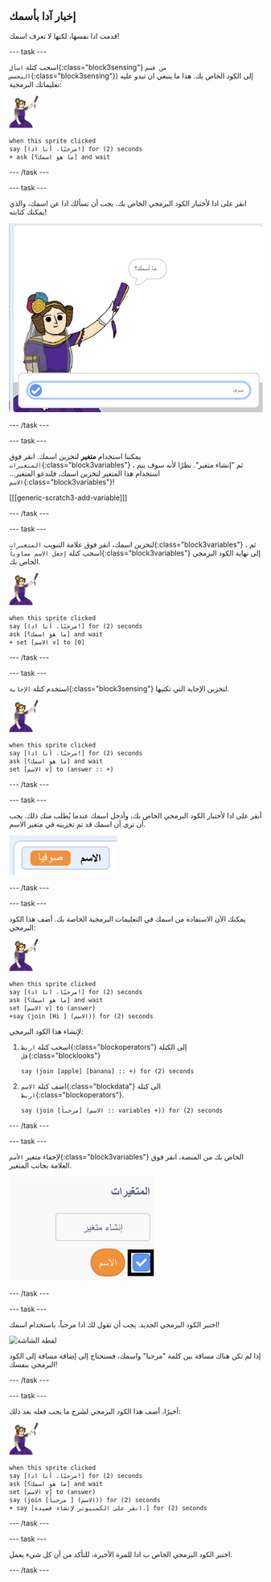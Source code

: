 ## إخبار آدا بأسمك

قدمت ادا نفسها، لكنها لا تعرف اسمك!

--- task ---

اسحب كتلة `اسأل`{:class="block3sensing"} `من قسم التحسس`{:class="block3sensing"}) إلى الكود الخاص بك. هذا ما ينبغي ان تبدو عليه تعليماتك البرمجية:

![كائن ادا](images/ada-sprite.png)

```blocks3
when this sprite clicked
say [مرحبًا، أنا ادا!] for (2) seconds
+ ask [ما هو اسمك؟] and wait
```

--- /task ---

--- task ---

انقر على ادا لأختبار الكود البرمجي الخاص بك. يجب أن تسألك ادا عن اسمك، والذي يمكنك كتابته!

![كائن ادا يسأل ما هو اسمك](images/poetry-input.png)

--- /task ---

--- task ---

يمكننا استخدام **متغير** لتخزين اسمك. انقر فوق `المتغيرات`{:class="block3variables"} ، ثم "إنشاء متغير". نظرًا لأنه سوف يتم استخدام هذا المتغير لتخزين اسمك، فلندعو المتغير... `الاسم`{:class="block3variables"}!

[[[generic-scratch3-add-variable]]]

--- /task ---

--- task ---

لتخزين اسمك، انقر فوق علامة التبويب `المتغيرات`{:class="block3variables"} ، ثم اسحب كتلة `إجعل الاسم مساوياً`{:class="block3variables"} إلى نهاية الكود البرمجي الخاص بك.

![كائن ادا](images/ada-sprite.png)

```blocks3
when this sprite clicked
say [مرحبًا، أنا ادا!] for (2) seconds
ask [ما هو اسمك؟] and wait
+ set [الاسم v] to [0]
```

--- /task ---

--- task ---

استخدم كتلة `الإجابة`{:class="block3sensing"} لتخزين الإجابة التي تكتبها.

![كائن ادا](images/ada-sprite.png)

```blocks3
when this sprite clicked
say [مرحبًا، أنا ادا!] for (2) seconds
ask [ما هو اسمك؟] and wait
set [الاسم v] to (answer :: +)
```

--- /task ---

--- task ---

أنقر على ادا لأختبار الكود البرمجي الخاص بك، وأدخل اسمك عندما يُطلب منك ذلك. يجب أن ترى أن اسمك قد تم تخزينه في متغير الاسم.

![لقطة الشاشة](images/poetry-name-test.png)

--- /task ---

--- task ---

يمكنك الآن الاستفادة من اسمك في التعليمات البرمجية الخاصة بك. أضف هذا الكود البرمجي:

![كائن ادا](images/ada-sprite.png)

```blocks3
when this sprite clicked
say [مرحبًا، أنا ادا!] for (2) seconds
ask [ما هو اسمك؟] and wait
set [الاسم v] to (answer)
+say (join [Hi ] (الاسم)) for (2) seconds 
```

لإنشاء هذا الكود البرمجي:

1. اسحب كتلة `اربط`{:class="blockoperators"} إلى الكتلة `قل`{:class="blocklooks"}
    
    ```blocks3
    say (join [apple] [banana] :: +) for (2) seconds
    ```

2. اضف كتلة `الاسم`{:class="blockdata"} الى كتلة `اربط`{:class="blockoperators"}.
    
    ```blocks3
    say (join [مرحباً] (الاسم :: variables +)) for (2) seconds
    ```

--- /task ---

--- task ---

لإخفاء متغير `الأسم`{:class="block3variables"} الخاص بك من المنصة، انقر فوق العلامة بجانب المتغير.

![متغير الاسم](images/poetry-tick-annotated.png)

--- /task ---

--- task ---

اختبر الكود البرمجي الجديد. يجب أن تقول لك ادا مرحباً، باستخدام اسمك!

![لقطة الشاشة](images/poetry-الاسم-test2.png)

إذا لم تكن هناك مسافة بين كلمة "مرحبا" واسمك، فستحتاج إلى إضافة مسافة إلى الكود البرمجي بنفسك!

--- /task ---

--- task ---

أخيرًا، أضف هذا الكود البرمجي لشرح ما يجب فعله بعد ذلك:

![كائن ادا](images/ada-sprite.png)

```blocks3
when this sprite clicked
say [مرحبًا، أنا ادا!] for (2) seconds
ask [ما هو اسمك؟] and wait
set [الاسم v] to (answer)
say (join [مرحباً ] (الاسم)) for (2) seconds 
+ say [انقر على الكمبيوتر لإنشاء قصيدة.] for (2) seconds 
```

--- /task ---

--- task ---

اختبر الكود البرمجي الخاص ب ادا للمرة الأخيرة، للتأكد من أن كل شيء يعمل.

--- /task ---